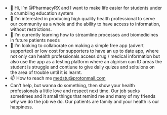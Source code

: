 - 👋 Hi, I’m @PharmacyRX and I want to make life easier for students under a crumbling education system
- 👀 I’m interested in producing high quality health professional to serve our community as a whole and the ability to have access to information, without restrictions.
- 🌱 I’m currently learning how to streamline processes and biomedicines in future patients needs
- 💞️ I’m looking to collaborate on making a simple free app (advert supported) or low cost for supporters to have an up to date app, where not only can health professionals access drug / medical information but also use the app as a testing platform where an algirism can ID areas the student is struggle and contiune to give daily quizes and soltuions on the area of trouble until it is learnt.
- 📫 How to reach me medstu@protonmail.com
- Can't help, but wanna do something, then show your health professionals a little love and respect next time. Our job sucks sometimes and it small things that remind me and many of my friends why we do the job we do. Our patients are family and your health is our happiness. 

